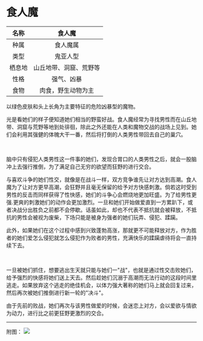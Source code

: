# 食人魔

|名称|食人魔|
|:-:|:-:|
|种属|食人魔属|
|类型|鬼亚人型|
|栖息地|山丘地带、洞窟、荒野等|
|性格|强气、凶暴|
|食物|肉食，野生动物为主|

以绿色皮肤和头上长角为主要特征的危险凶暴型的魔物。

光是看她们的样子便知道她们相当的野蛮好战。食人魔经常为寻找男性而在山丘地带、洞窟与荒野等地到处徘徊，除此之外还能在人类和魔物交战的战场上见到。她们会利用其强健的体魄大干一番，然后将打倒的人类男性带回去自己的巢穴。

<br>

脑中只有侵犯人类男性这一件事的她们，发现合胃口的人类男性之后，就会一股脑冲上去强行推倒，为了满足自己无穷的欲望而狂野的进行交合。

与喜欢斗争的她们性交，就像是在战斗一样，双方竞争谁先让对方达到高潮。食人魔为了让对方更早高潮，会狂野并且毫无保留的给予对方快感刺激。倘若这时受到男性的反击而同样获得了性快感，她们的斗争心会燃烧地更加旺盛。为了给男性更强.更爽的刺激她们的动作会更加激烈。一旦和她们开始做爱直到一方累趴下，或者决战分出胜负之前都不会停歇。话虽如此，却也不代表不抵抗就会被释放，不抵抗的男性会被视为废柴，下场只能是被身为强者的她们玩弄、侵犯、蹂躏。

此外，如果她们在这个过程中感到兴致蓬勃高涨，那就更不可能释放对方，作为胜者的她们爱怎么侵犯就怎么侵犯作为败者的男性，充满快乐的蹂躏虐待将会一直持续下去。

<br>

一旦被她们抓住，想要逃出生天就只能与她们一"战"，也就是通过性交击败她们，给予强烈的快感将她们送上天去。然后趁她们沉溺于高潮而无法行动的这段时间里逃走。如果放弃这个逃走的绝佳机会，以体力强大著称的她们马上就会回复过来，然后再次被她们推倒进行新一轮的"决斗"。

由于先前的败战，她们再次与该男性做爱的时候，会迷恋上对方，会以爱欲与情欲为动力，进行比之前更狂野更激烈的交合。

---

附图： ![](img/魔物娘图鉴I/56-57食人魔.jpg)
